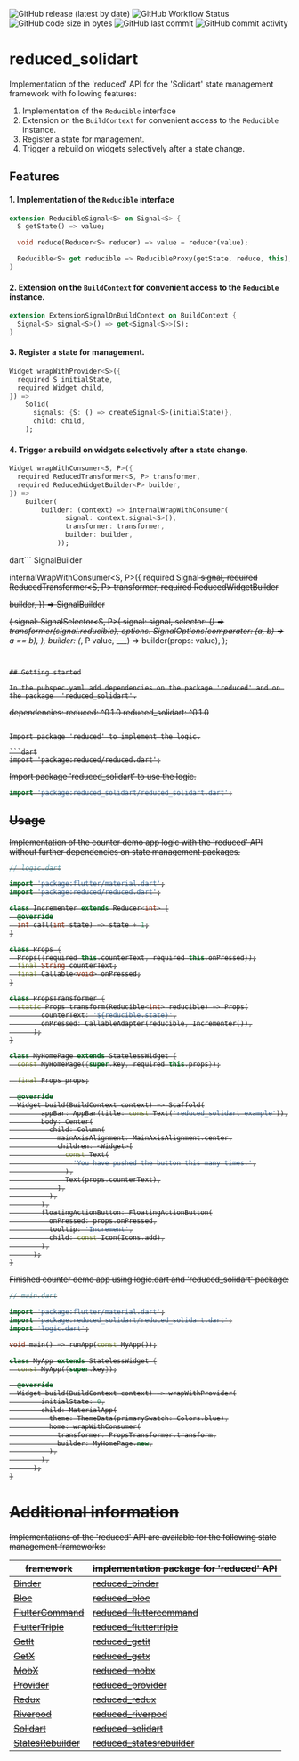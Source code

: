 ![GitHub release (latest by date)](https://img.shields.io/github/v/release/partmaster/reduced_solidart)
![GitHub Workflow Status](https://img.shields.io/github/actions/workflow/status/partmaster/reduced_solidart/dart.yml)
![GitHub code size in bytes](https://img.shields.io/github/languages/code-size/partmaster/reduced_solidart)
![GitHub last commit](https://img.shields.io/github/last-commit/partmaster/reduced_solidart)
![GitHub commit activity](https://img.shields.io/github/commit-activity/m/partmaster/reduced_solidart)
# reduced_solidart

Implementation of the 'reduced' API for the 'Solidart' state management framework with following features:

1. Implementation of the ```Reducible``` interface 
2. Extension on the ```BuildContext``` for convenient access to the  ```Reducible``` instance.
3. Register a state for management.
4. Trigger a rebuild on widgets selectively after a state change.

## Features

#### 1. Implementation of the ```Reducible``` interface 

```dart
extension ReducibleSignal<S> on Signal<S> {
  S getState() => value;

  void reduce(Reducer<S> reducer) => value = reducer(value);

  Reducible<S> get reducible => ReducibleProxy(getState, reduce, this);
}
```

#### 2. Extension on the ```BuildContext``` for convenient access to the  ```Reducible``` instance.

```dart
extension ExtensionSignalOnBuildContext on BuildContext {
  Signal<S> signal<S>() => get<Signal<S>>(S);
}
```

#### 3. Register a state for management.

```dart
Widget wrapWithProvider<S>({
  required S initialState,
  required Widget child,
}) =>
    Solid(
      signals: {S: () => createSignal<S>(initialState)},
      child: child,
    );
```

#### 4. Trigger a rebuild on widgets selectively after a state change.

```dart
Widget wrapWithConsumer<S, P>({
  required ReducedTransformer<S, P> transformer,
  required ReducedWidgetBuilder<P> builder,
}) =>
    Builder(
        builder: (context) => internalWrapWithConsumer(
              signal: context.signal<S>(),
              transformer: transformer,
              builder: builder,
            ));
```

dart```
SignalBuilder<P> internalWrapWithConsumer<S, P>({
  required Signal<S> signal,
  required ReducedTransformer<S, P> transformer,
  required ReducedWidgetBuilder<P> builder,
}) =>
    SignalBuilder<P>(
      signal: SignalSelector<S, P>(
        signal: signal,
        selector: (_) => transformer(signal.reducible),
        options: SignalOptions(comparator: (a, b) => a == b),
      ),
      builder: (_, P value, ___) => builder(props: value),
    );
```


## Getting started

In the pubspec.yaml add dependencies on the package 'reduced' and on the package  'reduced_solidart'.

```
dependencies:
  reduced: ^0.1.0
  reduced_solidart: ^0.1.0
```

Import package 'reduced' to implement the logic.

```dart
import 'package:reduced/reduced.dart';
```

Import package 'reduced_solidart' to use the logic.

```dart
import 'package:reduced_solidart/reduced_solidart.dart';
```

## Usage

Implementation of the counter demo app logic with the 'reduced' API without further dependencies on state management packages.

```dart
// logic.dart

import 'package:flutter/material.dart';
import 'package:reduced/reduced.dart';

class Incrementer extends Reducer<int> {
  @override
  int call(int state) => state + 1;
}

class Props {
  Props({required this.counterText, required this.onPressed});
  final String counterText;
  final Callable<void> onPressed;
}

class PropsTransformer {
  static Props transform(Reducible<int> reducible) => Props(
        counterText: '${reducible.state}',
        onPressed: CallableAdapter(reducible, Incrementer()),
      );
}

class MyHomePage extends StatelessWidget {
  const MyHomePage({super.key, required this.props});

  final Props props;

  @override
  Widget build(BuildContext context) => Scaffold(
        appBar: AppBar(title: const Text('reduced_solidart example')),
        body: Center(
          child: Column(
            mainAxisAlignment: MainAxisAlignment.center,
            children: <Widget>[
              const Text(
                'You have pushed the button this many times:',
              ),
              Text(props.counterText),
            ],
          ),
        ),
        floatingActionButton: FloatingActionButton(
          onPressed: props.onPressed,
          tooltip: 'Increment',
          child: const Icon(Icons.add),
        ),
      );
}
```

Finished counter demo app using logic.dart and 'reduced_solidart' package:

```dart
// main.dart

import 'package:flutter/material.dart';
import 'package:reduced_solidart/reduced_solidart.dart';
import 'logic.dart';

void main() => runApp(const MyApp());

class MyApp extends StatelessWidget {
  const MyApp({super.key});

  @override
  Widget build(BuildContext context) => wrapWithProvider(
        initialState: 0,
        child: MaterialApp(
          theme: ThemeData(primarySwatch: Colors.blue),
          home: wrapWithConsumer(
            transformer: PropsTransformer.transform,
            builder: MyHomePage.new,
          ),
        ),
      );
}
```

# Additional information

Implementations of the 'reduced' API are available for the following state management frameworks:

|framework|implementation package for 'reduced' API|
|---|---|
|[Binder](https://pub.dev/packages/binder)|[reduced_binder](https://github.com/partmaster/reduced_binder)|
|[Bloc](https://bloclibrary.dev/#/)|[reduced_bloc](https://github.com/partmaster/reduced_bloc)|
|[FlutterCommand](https://pub.dev/packages/flutter_command)|[reduced_fluttercommand](https://github.com/partmaster/reduced_fluttercommand)|
|[FlutterTriple](https://pub.dev/packages/flutter_triple)|[reduced_fluttertriple](https://github.com/partmaster/reduced_fluttertriple)|
|[GetIt](https://pub.dev/packages/get_it)|[reduced_getit](https://github.com/partmaster/reduced_getit)|
|[GetX](https://pub.dev/packages/get)|[reduced_getx](https://github.com/partmaster/reduced_getx)|
|[MobX](https://pub.dev/packages/mobx)|[reduced_mobx](https://github.com/partmaster/reduced_mobx)|
|[Provider](https://pub.dev/packages/provider)|[reduced_provider](https://github.com/partmaster/reduced_provider)|
|[Redux](https://pub.dev/packages/redux)|[reduced_redux](https://github.com/partmaster/reduced_redux)|
|[Riverpod](https://riverpod.dev/)|[reduced_riverpod](https://github.com/partmaster/reduced_riverpod)|
|[Solidart](https://pub.dev/packages/solidart)|[reduced_solidart](https://github.com/partmaster/reduced_solidart)|
|[StatesRebuilder](https://pub.dev/packages/states_rebuilder)|[reduced_statesrebuilder](https://github.com/partmaster/reduced_statesrebuilder)|
